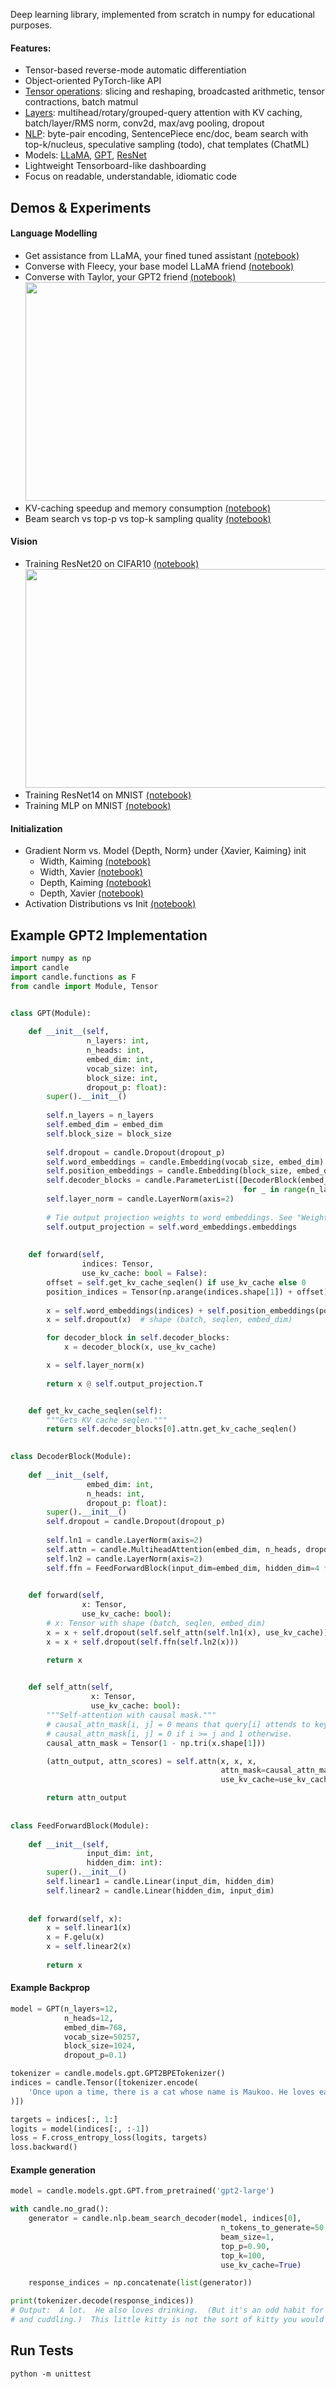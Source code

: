 Deep learning library, implemented from scratch in numpy for educational purposes.

#### Features:
* Tensor-based reverse-mode automatic differentiation
* Object-oriented PyTorch-like API
* [Tensor operations](candle/operations): slicing and reshaping, broadcasted arithmetic, tensor contractions, batch matmul
* [Layers](candle/layers): multihead/rotary/grouped-query attention with KV caching, batch/layer/RMS norm, conv2d, max/avg pooling, dropout
* [NLP](candle/nlp): byte-pair encoding, SentencePiece enc/doc, beam search with top-k/nucleus, speculative sampling (todo), chat templates (ChatML)
* Models: [LLaMA](candle/models/llama/model.py), [GPT](candle/models/gpt/model.py), [ResNet](candle/models/resnet/model.py)
* Lightweight Tensorboard-like dashboarding
* Focus on readable, understandable, idiomatic code


## Demos & Experiments

#### Language Modelling
* Get assistance from LLaMA, your fined tuned assistant [(notebook)](experiments/nlp_experiments/1.2%20Get%20assistance%20from%20LLaMA%2C%20your%20fined%20tuned%20assistant.ipynb)
* Converse with Fleecy, your base model LLaMA friend [(notebook)](experiments/nlp_experiments/1.1%20Converse%20with%20Fleecy%2C%20your%20base%20model%20LLaMA%20friend.ipynb)
* Converse with Taylor, your GPT2 friend [(notebook)](experiments/nlp_experiments/1.0%20Converse%20with%20Taylor%2C%20your%20Large%20GPT2%20friend.ipynb)                 
  <img src="experiments/nlp_experiments/example_gpt2_conversation.png" width="600" height="350" />
* KV-caching speedup and memory consumption [(notebook)](experiments/nlp_experiments/2.0%20KV%20Caching%20Speedup%20and%20Memory%20Consumption.ipynb)
* Beam search vs top-p vs top-k sampling quality [(notebook)](experiments/nlp_experiments/3.0%20Beam%20Search%20vs%20Top%20P%20vs%20Top%20K%20Sampling%20Quality.ipynb)

#### Vision
* Training ResNet20 on CIFAR10 [(notebook)](experiments/vision_experiments/2.0%20ResNet20%20on%20CIFAR10.ipynb)
  <img src="experiments/vision_experiments/resnet_cifar10_dashboard.png" width="1020" height="350" />
* Training ResNet14 on MNIST [(notebook)](experiments/vision_experiments/2.0%20ResNet14%20on%20MNIST.ipynb)
* Training MLP on MNIST [(notebook)](experiments/vision_experiments/1.0%20MLP%20on%20MNIST%20-%20AdamW.ipynb)

#### Initialization
* Gradient Norm vs. Model {Depth, Norm} under {Xavier, Kaiming} init
  * Width, Kaiming  [(notebook)](experiments/initialization_experiments/2.0%20Effect%20of%20Model%20Width%20on%20Gradient%20Norm%20-%20MLP%20with%20Kaiming%20Init.ipynb)
  * Width, Xavier  [(notebook)](experiments/initialization_experiments/2.0%20Effect%20of%20Model%20Width%20on%20Gradient%20Norm%20-%20MLP%20with%20Kaiming%20Init.ipynb)
  * Depth, Kaiming [(notebook)](experiments/initialization_experiments/2.0%20Effect%20of%20Model%20Depth%20on%20Gradient%20Norm%20-%20MLP%20with%20Xavier%20Init.ipynb)
  * Depth, Xavier [(notebook)](experiments/initialization_experiments/2.0%20Effect%20of%20Model%20Depth%20on%20Gradient%20Norm%20-%20MLP%20with%20Xavier%20Init.ipynb)
* Activation Distributions vs Init [(notebook)](experiments/initialization_experiments/1.0%20Activation%20Distribution%20by%20Layer%20w.r.t%20Initialization.ipynb)


## Example GPT2 Implementation

```python
import numpy as np
import candle
import candle.functions as F
from candle import Module, Tensor


class GPT(Module):
    
    def __init__(self,
                 n_layers: int,
                 n_heads: int,
                 embed_dim: int,
                 vocab_size: int,
                 block_size: int,
                 dropout_p: float):
        super().__init__()
        
        self.n_layers = n_layers
        self.embed_dim = embed_dim
        self.block_size = block_size
        
        self.dropout = candle.Dropout(dropout_p)
        self.word_embeddings = candle.Embedding(vocab_size, embed_dim)
        self.position_embeddings = candle.Embedding(block_size, embed_dim)
        self.decoder_blocks = candle.ParameterList([DecoderBlock(embed_dim, n_heads, dropout_p)
                                                    for _ in range(n_layers)])
        self.layer_norm = candle.LayerNorm(axis=2)
        
        # Tie output projection weights to word embeddings. See "Weight Tying" paper.
        self.output_projection = self.word_embeddings.embeddings
        
    
    def forward(self,
                indices: Tensor,
                use_kv_cache: bool = False):
        offset = self.get_kv_cache_seqlen() if use_kv_cache else 0
        position_indices = Tensor(np.arange(indices.shape[1]) + offset)
        
        x = self.word_embeddings(indices) + self.position_embeddings(position_indices)
        x = self.dropout(x)  # shape (batch, seqlen, embed_dim)

        for decoder_block in self.decoder_blocks:
            x = decoder_block(x, use_kv_cache)

        x = self.layer_norm(x)
        
        return x @ self.output_projection.T


    def get_kv_cache_seqlen(self):
        """Gets KV cache seqlen."""
        return self.decoder_blocks[0].attn.get_kv_cache_seqlen()

    
class DecoderBlock(Module):
    
    def __init__(self,
                 embed_dim: int,
                 n_heads: int,
                 dropout_p: float):
        super().__init__()
        self.dropout = candle.Dropout(dropout_p)
        
        self.ln1 = candle.LayerNorm(axis=2)
        self.attn = candle.MultiheadAttention(embed_dim, n_heads, dropout_p)
        self.ln2 = candle.LayerNorm(axis=2)
        self.ffn = FeedForwardBlock(input_dim=embed_dim, hidden_dim=4 * embed_dim)

        
    def forward(self,
                x: Tensor,
                use_kv_cache: bool):
        # x: Tensor with shape (batch, seqlen, embed_dim)
        x = x + self.dropout(self.self_attn(self.ln1(x), use_kv_cache))
        x = x + self.dropout(self.ffn(self.ln2(x)))

        return x

    
    def self_attn(self,
                  x: Tensor,
                  use_kv_cache: bool):
        """Self-attention with causal mask."""
        # causal_attn_mask[i, j] = 0 means that query[i] attends to key[j], and so
        # causal_attn_mask[i, j] = 0 if i >= j and 1 otherwise.
        causal_attn_mask = Tensor(1 - np.tri(x.shape[1]))

        (attn_output, attn_scores) = self.attn(x, x, x,
                                               attn_mask=causal_attn_mask,
                                               use_kv_cache=use_kv_cache)

        return attn_output
    
    
class FeedForwardBlock(Module):
    
    def __init__(self,
                 input_dim: int,
                 hidden_dim: int):
        super().__init__()
        self.linear1 = candle.Linear(input_dim, hidden_dim)
        self.linear2 = candle.Linear(hidden_dim, input_dim)
        
        
    def forward(self, x):
        x = self.linear1(x)
        x = F.gelu(x)
        x = self.linear2(x)
        
        return x
```

#### Example Backprop
```python
model = GPT(n_layers=12,
            n_heads=12,
            embed_dim=768,
            vocab_size=50257,
            block_size=1024,
            dropout_p=0.1)

tokenizer = candle.models.gpt.GPT2BPETokenizer()
indices = candle.Tensor([tokenizer.encode(
    'Once upon a time, there is a cat whose name is Maukoo. He loves eating and cuddling.'
)])

targets = indices[:, 1:]
logits = model(indices[:, :-1])
loss = F.cross_entropy_loss(logits, targets)
loss.backward()
```

#### Example generation
```python
model = candle.models.gpt.GPT.from_pretrained('gpt2-large')

with candle.no_grad():
    generator = candle.nlp.beam_search_decoder(model, indices[0],
                                               n_tokens_to_generate=50,
                                               beam_size=1,
                                               top_p=0.90,
                                               top_k=100,
                                               use_kv_cache=True)

    response_indices = np.concatenate(list(generator))

print(tokenizer.decode(response_indices))
# Output:  A lot.  He also loves drinking.  (But it's an odd habit for a cat that loves eating
# and cuddling.)  This little kitty is not the sort of kitty you would expect to be a
```


## Run Tests

`python -m unittest`

